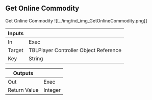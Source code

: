 ## Get Online Commodity
Get Online Commodity
![[../img/nd_img_GetOnlineCommodity.png]]

|Inputs||
|--|--|
| In | Exec |
| Target | TBLPlayer Controller Object Reference |
| Key | String |

|Outputs||
|--|--|
| Out | Exec |
| Return Value | Integer |

